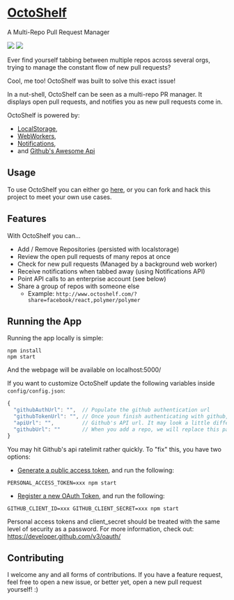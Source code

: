 # [OctoShelf](http://www.octoshelf.com/)
A Multi-Repo Pull Request Manager

![](https://travis-ci.org/OctoShelf/octoshelf.svg) ![](https://coveralls.io/repos/github/OctoShelf/octoshelf/badge.svg?branch=master)

Ever find yourself tabbing between multiple repos across several orgs,
trying to manage the constant flow of new pull requests?

Cool, me too! OctoShelf was built to solve this exact issue!

In a nut-shell, OctoShelf can be seen as a multi-repo PR manager. It displays
open pull requests, and notifies you as new pull requests come in.

OctoShelf is powered by:

* [LocalStorage](https://developer.mozilla.org/en-US/docs/Web/API/Window/localStorage),
* [WebWorkers](https://developer.mozilla.org/en-US/docs/Web/API/Web_Workers_API),
* [Notifications](https://developer.mozilla.org/en-US/docs/Web/API/notification),
* and [Github's Awesome Api](https://developer.github.com/v3/)

## Usage

To use OctoShelf you can either go [here](http://www.octoshelf.com/),
or you can fork and hack this project to meet your own use cases.

## Features

With OctoShelf you can...

* Add / Remove Repositories (persisted with localstorage)
* Review the open pull requests of many repos at once
* Check for new pull requests (Managed by a background web worker)
* Receive notifications when tabbed away (using Notifications API)
* Point API calls to an enterprise account (see below)
* Share a group of repos with someone else
    * Example: `http://www.octoshelf.com/?share=facebook/react,polymer/polymer`

## Running the App

Running the app locally is simple:

```
npm install
npm start
```

And the webpage will be available on localhost:5000/

If you want to customize OctoShelf update the following variables inside `config/config.json`:

```javascript
{
  "githubAuthUrl": "",  // Populate the github authentication url
  "githubTokenUrl": "", // Once youn finish authenticating with github, we'll hit this url to grab an access token
  "apiUrl": "",         // Github's API url. It may look a little different for enterprise hosts
  "githubUrl": ""       // When you add a repo, we will replace this part with `apiUrl`
}
```

You  may hit Github's api ratelimit rather quickly. To "fix" this, you have two options:

* [Generate a public access token](https://github.com/settings/tokens/new), and run the following:

```
PERSONAL_ACCESS_TOKEN=xxx npm start
```

* [Register a new OAuth Token](https://github.com/settings/applications/new), and run the following:

```
GITHUB_CLIENT_ID=xxx GITHUB_CLIENT_SECRET=xxx npm start
```

Personal access tokens and client_secret should be treated with the same level of security as a password.
For more information, check out: https://developer.github.com/v3/oauth/

## Contributing

I welcome any and all forms of contributions. If you have a feature request, feel
free to open a new issue, or better yet, open a new pull request yourself! :)
